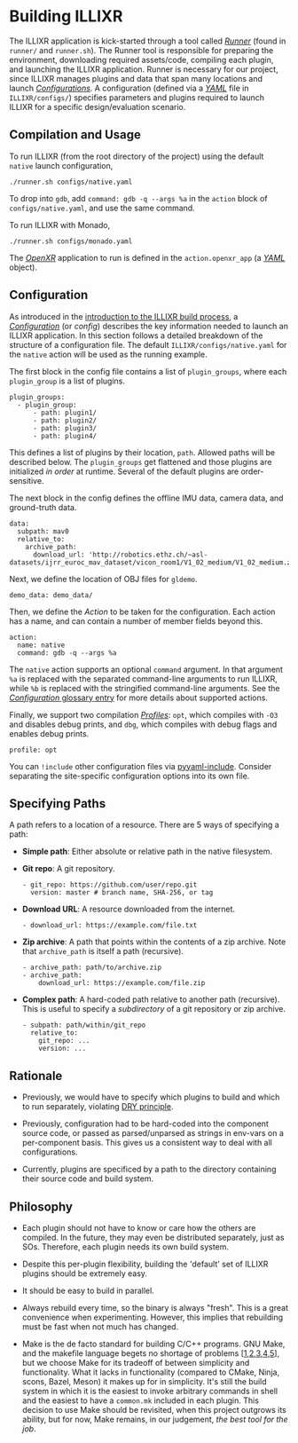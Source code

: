 # Building ILLIXR

The ILLIXR application is kick-started through a tool called [_Runner_][10]
    (found in `runner/` and `runner.sh`).
The Runner tool is responsible for
    preparing the environment,
    downloading required assets/code,
    compiling each plugin,
    and
    launching the ILLIXR application.
Runner is necessary for our project, since ILLIXR manages plugins and data that span
    many locations and launch [_Configurations_][11].
A configuration (defined via a [_YAML_][13] file in `ILLIXR/configs/`) specifies parameters
    and plugins required to launch ILLIXR for a specific design/evaluation scenario.


## Compilation and Usage

To run ILLIXR (from the root directory of the project) using
    the default `native` launch configuration,

<!--- language: lang-shell -->
    ./runner.sh configs/native.yaml

To drop into `gdb`, add `command: gdb -q --args %a` in the `action` block of
    `configs/native.yaml`, and use the same command.

To run ILLIXR with Monado,

<!--- language: lang-shell -->
    ./runner.sh configs/monado.yaml

The [_OpenXR_][14] application to run is defined in the `action.openxr_app`
    (a [_YAML_][13] object).


## Configuration

As introduced in the [introduction to the ILLIXR build process][12], a [_Configuration_][11]
    (or _config_) describes the key information needed to launch an ILLIXR application.
In this section follows a detailed breakdown of the structure of a configuration file.
The default `ILLIXR/configs/native.yaml` for the `native` action will be used as
    the running example.

The first block in the config file contains a list of `plugin_groups`,
    where each `plugin_group` is a list of plugins.

<!--- language: lang-yaml -->
    plugin_groups:
      - plugin_group:
          - path: plugin1/
          - path: plugin2/
          - path: plugin3/
          - path: plugin4/

This defines a list of plugins by their location, `path`.
Allowed paths will be described below.
The `plugin_groups` get flattened and those plugins are initialized _in order_ at runtime.
Several of the default plugins are order-sensitive.

The next block in the config defines the offline IMU data, camera data, and ground-truth data.

<!--- language: lang-yaml -->
    data:
      subpath: mav0
      relative_to:
        archive_path:
          download_url: 'http://robotics.ethz.ch/~asl-datasets/ijrr_euroc_mav_dataset/vicon_room1/V1_02_medium/V1_02_medium.zip'

Next, we define the location of OBJ files for `gldemo`.

<!--- language: lang-yaml -->
    demo_data: demo_data/

Then, we define the _Action_ to be taken for the configuration.
Each action has a name, and can contain a number of member fields beyond this.

<!--- language: lang-yaml -->
    action:
      name: native
      command: gdb -q --args %a

The `native` action supports an optional `command` argument.
In that argument `%a` is replaced with the separated command-line arguments to run ILLIXR,
    while `%b` is replaced with the stringified command-line arguments.
See the [_Configuration_ glossary entry][11] for more details about supported actions.

Finally, we support two compilation [_Profiles_][11]:
    `opt`, which compiles with `-O3` and disables debug prints,
    and
    `dbg`, which compiles with debug flags and enables debug prints.

<!--- language: lang-yaml -->
    profile: opt

You can `!include` other configuration files via [pyyaml-include][13].
Consider separating the site-specific configuration options into its own file.


## Specifying Paths

A path refers to a location of a resource. There are 5 ways of specifying a path:

-   **Simple path**:
    Either absolute or relative path in the native filesystem.

-   **Git repo**:
    A git repository.

    <!--- language: lang-yaml -->
        - git_repo: https://github.com/user/repo.git
          version: master # branch name, SHA-256, or tag

-   **Download URL**:
    A resource downloaded from the internet.

    <!--- language: lang-yaml -->
        - download_url: https://example.com/file.txt

-   **Zip archive**:
    A path that points within the contents of a zip archive.
    Note that `archive_path` is itself a path (recursive).

    <!--- language: lang-yaml -->
        - archive_path: path/to/archive.zip
        - archive_path:
            download_url: https://example.com/file.zip

-   **Complex path**:
    A hard-coded path relative to another path (recursive).
    This is useful to specify a _subdirectory_ of a git repository or zip archive.

    <!--- language: lang-yaml -->
        - subpath: path/within/git_repo
          relative_to:
            git_repo: ...
            version: ...


## Rationale

-   Previously, we would have to specify which plugins to build and which to run separately,
        violating [DRY principle][6].

-   Previously, configuration had to be hard-coded into the component source code,
        or passed as parsed/unparsed as strings in env-vars on a per-component basis.
    This gives us a consistent way to deal with all configurations.

-   Currently, plugins are specificed by a path to the directory containing their source code
        and build system.


## Philosophy

-   Each plugin should not have to know or care how the others are compiled.
    In the future, they may even be distributed separately, just as SOs.
    Therefore, each plugin needs its own build system.

-   Despite this per-plugin flexibility, building the 'default' set of ILLIXR plugins
        should be extremely easy.

-   It should be easy to build in parallel.

-   Always rebuild every time, so the binary is always "fresh".
    This is a great convenience when experimenting.
    However, this implies that rebuilding must be fast when not much has changed.

-   Make is the de facto standard for building C/C++ programs.
    GNU Make, and the makefile language begets no shortage of problems
        [[1][1],[2][2],[3][3],[4][4],[5][5]], but we choose
    Make for its tradeoff of between simplicity and functionality.
    What it lacks in functionality (compared to CMake, Ninja, scons, Bazel, Meson)
        it makes up for in simplicity.
    It's still the build system in which it is the easiest to invoke arbitrary commands in
        shell and the easiest to have a `common.mk` included in each plugin.
    This decision to use Make should be revisited, when this project outgrows its ability,
        but for now, Make remains, in our judgement, _the best tool for the job_.


[//]: # (- References -)

[1]:    https://www.conifersystems.com/whitepapers/gnu-make
[2]:    https://www.gnu.org/software/cons/stable/cons.html#why%20cons%20why%20not%20make
[3]:    https://interrupt.memfault.com/blog/gnu-make-guidelines#when-to-choose-make
[4]:    https://grosskurth.ca/bib/1997/miller.pdf
        "Recursive Make Considered Harmful (AUUGN Journal of AUUG Inc. 1998)"
[5]:    https://doi.org/10.1145/3241625.2976011
        "Non-recursive make considered harmful: build systems at scale (SIGPLAN 2016)"
[6]:    https://en.wikipedia.org/wiki/Don%27t_repeat_yourself

[//]: # (- Internal -)

[10]:   glossary.md#runner
[11]:   glossary.md#configuration
[12]:   building_illixr.md#building-illixr
[13]:   glossary.md#yaml
[14]:   glossary.md#openxr
